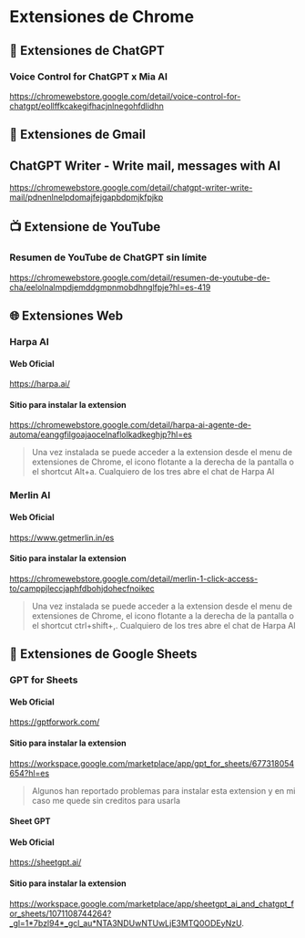 # Extensiones de Chrome

## 💬 Extensiones de ChatGPT

### Voice Control for ChatGPT x Mia AI

https://chromewebstore.google.com/detail/voice-control-for-chatgpt/eollffkcakegifhacjnlnegohfdlidhn

## 📩 Extensiones de Gmail 

## ChatGPT Writer - Write mail, messages with AI
https://chromewebstore.google.com/detail/chatgpt-writer-write-mail/pdnenlnelpdomajfejgapbdpmjkfpjkp

## 📺 Extensione de YouTube

### Resumen de YouTube de ChatGPT sin límite

https://chromewebstore.google.com/detail/resumen-de-youtube-de-cha/eelolnalmpdjemddgmpnmobdhnglfpje?hl=es-419

## 🌐 Extensiones Web

### Harpa AI

#### Web Oficial
https://harpa.ai/
#### Sitio para instalar la extension
https://chromewebstore.google.com/detail/harpa-ai-agente-de-automa/eanggfilgoajaocelnaflolkadkeghjp?hl=es

> Una vez instalada se puede acceder a la extension desde el menu de extensiones de Chrome, el icono flotante a la derecha de la pantalla o el shortcut Alt+a. Cualquiero de los tres abre el chat de Harpa AI

### Merlin AI

#### Web Oficial
https://www.getmerlin.in/es
#### Sitio para instalar la extension
https://chromewebstore.google.com/detail/merlin-1-click-access-to/camppjleccjaphfdbohjdohecfnoikec

> Una vez instalada se puede acceder a la extension desde el menu de extensiones de Chrome, el icono flotante a la derecha de la pantalla o el shortcut ctrl+shift+,. Cualquiero de los tres abre el chat de Harpa AI

## 📰 Extensiones de Google Sheets

### GPT for Sheets
#### Web Oficial
https://gptforwork.com/
#### Sitio para instalar la extension
https://workspace.google.com/marketplace/app/gpt_for_sheets/677318054654?hl=es

> Algunos han reportado problemas para instalar esta extension y en mi caso me quede sin creditos para usarla

#### Sheet GPT
#### Web Oficial
https://sheetgpt.ai/
#### Sitio para instalar la extension
https://workspace.google.com/marketplace/app/sheetgpt_ai_and_chatgpt_for_sheets/1071108744264?_gl=1*7bzl94*_gcl_au*NTA3NDUwNTUwLjE3MTQ0ODEyNzU.